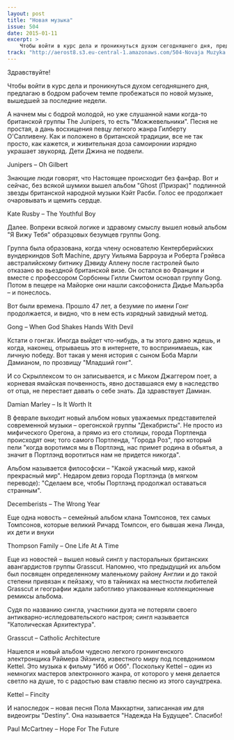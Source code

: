 ```yaml
---
layout: post
title: "Новая музыка"
issue: 504
date: 2015-01-11
excerpt: >
    Чтобы войти в курс дела и проникнуться духом сегодняшнего дня, предлагаю в бодром рабочем темпе пробежаться по новой музыке, вышедшей за последние недели.
track: "http://aerost8.s3.eu-central-1.amazonaws.com/504-Novaja Muzyka.mp3"
---
```


Здравствуйте!

Чтобы войти в курс дела и проникнуться духом сегодняшнего дня, предлагаю в бодром рабочем темпе пробежаться по новой музыке, вышедшей за последние недели.

А начнем мы с бодрой молодой, но уже слушанной нами когда-то британской группы The Junipers, то есть "Можжевельники". Песня не простая, а дань восхищения певцу легкого жанра Гилберту О'Салливену. Как и положено в британской традиции, все не так просто, как кажется, и живительная доза самоиронии изрядно украшает звукоряд. Дети Джина не подвели.

Junipers – Oh Gilbert

Знающие люди говорят, что Настоящее происходит без фанфар. Вот и сейчас, без всякой шумихи вышел альбом "Ghost (Призрак)" подлинной звезды британской народной музыки Кэйт Расби. Голос ее продолжает очаровывать и щемить сердце.

Kate Rusby – The Youthful Boy

Далее. Вопреки всякой логике и здравому смыслу вышел новый альбом "Я Вижу Тебя" образцовых безумцев группы Gong.

Группа была образована, когда члену основателю Кентерберийских вундеркиндов Soft Machine, другу Уильяма Барроуза и Роберта Грэйвса австралийскому битнику Дэвиду Аллену после гастролей было отказано во вьездной британской визе. Он остался во Франции и вместе с профессором Сорбонны Гилли Смитом основал группу Gong. Потом в пещере на Майорке они нашли саксофониста Дидье Мальэрба – и понеслось.

Вот были времена. Прошло 47 лет, а безумие по имени Гонг продолжается, и видно, что в нем есть изрядный завидный метод.

Gong – When God Shakes Hands With Devil

Кстати о гонгах. Иногда выйдет что-нибудь, а ты этого давно ждешь, и когда, наконец, отрываешь это в интернете, то воспринимаешь, как личную победу. Вот такая у меня история с сыном Боба Марли Дамианом, по прозвищу "Младший гонг".

И со Скрыллексом то он записывается, и с Миком Джаггером поет, а корневая ямайская почвенность, явно доставшаяся ему в наследство от отца, не перестает давать о себе знать. Да здравствует Дамиан.

Damian Marley – Is It Worth It

В феврале выходит новый альбом новых уважаемых представителей современной музыки – орегонской группы "Декабристы". Не просто из мифического Орегона, а прямо из его столицы, города Портленда происходят они; того самого Портленда, "Города Роз", про который пели "когда воротимся мы в Портлэнд, нас примет родина в обьятья, а значит в Портлэнд воротиться нам не придется никогда".

Альбом называется философски – "Какой ужасный мир, какой прекрасный мир". Недаром девиз города Портлэнда (в мягком переводе): "Сделаем все, чтобы Портлэнд продолжал оставаться странным".

Decemberists – The Wrong Year

Еще одна новость – семейный альбом клана Томпсонов, тех самых Томпсонов, которые великий Ричард Томпсон, его бывшая жена Линда, их дети и внуки

Thompson Family – One Life At A Time

Еще из новостей – вышел новый сингл у пасторальных британских авангардистов группы Grasscut. Напомню, что предыдущий их альбом был посвящен определенному маленькому району Англии и до такой степени привязан к пейзажу, что в тайниках на местности любителей Grasscut и географии ждали заботливо упакованные коллекционные ремиксы альбома.

Судя по названию сингла, участники дуэта не потеряли своего антикварно-ислледовательского настроя; сингл называется "Католическая Архитектура".

Grasscut – Catholic Architecture

Нашелся и новый альбом чудесно легкого гронингенского электронщика Раймера Эйзинга, известного миру под псевдонимом Kettel. Это музыка к фильму "Ибб и Обб". Поскольку Kettel – один из немногих мастеров электронного жанра, от которого у меня делается светло на душе, то с радостью вам ставлю песню из этого саундтрека.

Kettel – Fincity

И напоследок – новая песня Пола Маккартни, записанная им для видеоигры "Destiny". Она называется "Надежда На Будущее". Спасибо!

Paul McCartney – Hope For The Future
